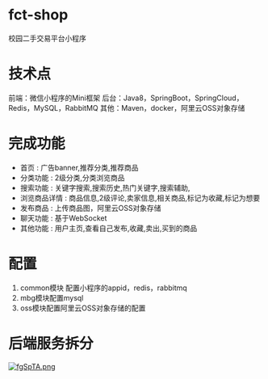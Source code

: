 # fct-shop

校园二手交易平台小程序

# 技术点

前端：微信小程序的Mini框架
后台：Java8，SpringBoot，SpringCloud，Redis，MySQL，RabbitMQ
其他：Maven，docker，阿里云OSS对象存储

# 完成功能

* 首页 : 广告banner,推荐分类,推荐商品
* 分类功能 : 2级分类,分类浏览商品
* 搜索功能 : 关键字搜索,搜索历史,热门关键字,搜索辅助,
* 浏览商品详情 : 商品信息,2级评论,卖家信息,相关商品,标记为收藏,标记为想要
* 发布商品 : 上传商品图，阿里云OSS对象存储
* 聊天功能 : 基于WebSocket
* 其他功能 : 用户主页,查看自己发布,收藏,卖出,买到的商品

# 配置

1. common模块 配置小程序的appid，redis，rabbitmq
2. mbg模块配置mysql
3. oss模块配置阿里云OSS对象存储的配置

# 后端服务拆分

[![fgSpTA.png](https://z3.ax1x.com/2021/08/15/fgSpTA.png)](https://imgtu.com/i/fgSpTA)


